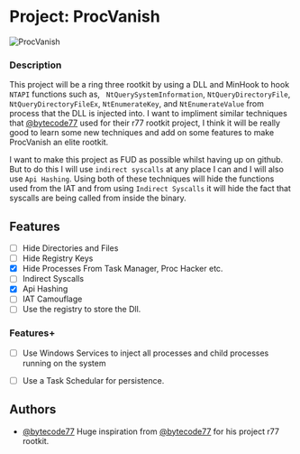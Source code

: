 # Project: ProcVanish

![ProcVanish](https://64.media.tumblr.com/d30fe069cc48e11eeb31ae08293a159e/tumblr_nbtdxg9d6n1szf0nzo1_250.gif)


### Description
This project will be a ring three rootkit by using a DLL and MinHook to hook `NTAPI` functions such as, ` NtQuerySystemInformation`, `NtQueryDirectoryFile`, `NtQueryDirectoryFileEx`, `NtEnumerateKey`, and `NtEnumerateValue` from process that the DLL is injected into. I want to impliment similar techniques that [@bytecode77](https://github.com/bytecode77) used for their r77 rootkit project, I think it will be really good to learn some new techniques and add on some features to make ProcVanish an elite rootkit.

I want to make this project as FUD as possible whilst having up on github. But to do this I will use `indirect syscalls` at any place I can and I will also use `Api Hashing`. Using both of these techniques will hide the functions used from the IAT and from using `Indirect Syscalls` it will hide the fact that syscalls are being called from inside the binary. 
## Features

- [ ]  Hide Directories and Files
- [ ]  Hide Registry Keys
- [x]  Hide Processes From Task Manager, Proc Hacker etc.
- [ ]  Indirect Syscalls
- [x]  Api Hashing
- [ ]  IAT Camouflage
- [ ]  Use the registry to store the Dll.
 
### Features+
- [ ]  Use Windows Services to inject all processes and child processes running on the system
- [ ]  Use a Task Schedular for persistence.



## Authors

- [@bytecode77](https://github.com/bytecode77)
Huge inspiration from [@bytecode77](https://github.com/bytecode77) for his project r77 rootkit.

